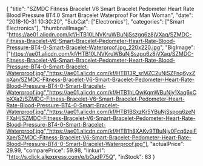 {
	"title": "SZMDC Fitness Bracelet V6 Smart Bracelet Pedometer Heart Rate Blood Pressure BT4.0 Smart Bracelet Waterproof For Man Woman",
	"date": "2018-10-31 10:30:20",
	"SubCat": ["Electronics"],
	"categories": ["Smart Electronics"],
	"thumbnailImage": "https://ae01.alicdn.com/kf/HTB10LNVKruWBuNjSszgq6z8jVXaq/SZMDC-Fitness-Bracelet-V6-Smart-Bracelet-Pedometer-Heart-Rate-Blood-Pressure-BT4-0-Smart-Bracelet-Waterproof.jpg_220x220.jpg",
	"BigImage": ["https://ae01.alicdn.com/kf/HTB10LNVKruWBuNjSszgq6z8jVXaq/SZMDC-Fitness-Bracelet-V6-Smart-Bracelet-Pedometer-Heart-Rate-Blood-Pressure-BT4-0-Smart-Bracelet-Waterproof.jpg","https://ae01.alicdn.com/kf/HTB13R_srMZC2uNjSZFnq6yxZpXan/SZMDC-Fitness-Bracelet-V6-Smart-Bracelet-Pedometer-Heart-Rate-Blood-Pressure-BT4-0-Smart-Bracelet-Waterproof.jpg","https://ae01.alicdn.com/kf/HTB1hLQwKqmWBuNjy1Xaq6xCbXXa2/SZMDC-Fitness-Bracelet-V6-Smart-Bracelet-Pedometer-Heart-Rate-Blood-Pressure-BT4-0-Smart-Bracelet-Waterproof.jpg","https://ae01.alicdn.com/kf/HTB1BSxzKr5YBuNjSspoq6zeNFXaH/SZMDC-Fitness-Bracelet-V6-Smart-Bracelet-Pedometer-Heart-Rate-Blood-Pressure-BT4-0-Smart-Bracelet-Waterproof.jpg","https://ae01.alicdn.com/kf/HTB1h8XAKv9TBuNjy0Fcq6zeiFXae/SZMDC-Fitness-Bracelet-V6-Smart-Bracelet-Pedometer-Heart-Rate-Blood-Pressure-BT4-0-Smart-Bracelet-Waterproof.jpg"],
	"actualPrice": 29.99,
	"comparePrice": 59.98,
	"linkurl": "http://s.click.aliexpress.com/e/bCudP75Q",
	"inStock": 83
}
